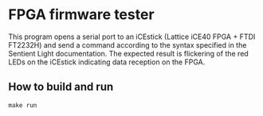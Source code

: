 # FPGA firmware tester

This program opens a serial port to an iCEstick (Lattice iCE40 FPGA + FTDI FT2232H) and
send a command according to the syntax specified in the Sentient Light documentation.
The expected result is flickering of the red LEDs on the iCEstick
indicating data reception on the FPGA.

## How to build and run

~~~
make run
~~~
